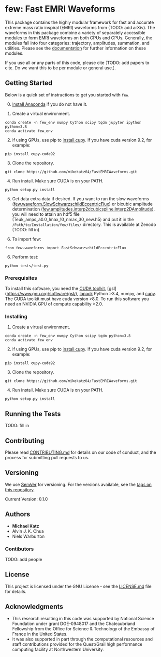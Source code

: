 # few: Fast EMRI Waveforms

This package contains the highly modular framework for fast and accurate extreme mass ratio inspiral (EMRI) waveforms from (TODO: add arXiv). The waveforms in this package combine a variety of separately accessible modules to form EMRI waveforms on both CPUs and GPUs. Generally, the modules fall into four categories: trajectory, amplitudes, summation, and utilities. Please see the [documentation](https://mikekatz04.github.io/FastEMRIWaveforms/) for further information on these modules.

If you use all or any parts of this code, please cite (TODO: add papers to cite. Do we want this to be per module or general use.).

## Getting Started

Below is a quick set of instructions to get you started with `few`.

0) [Install Anaconda](https://docs.anaconda.com/anaconda/install/) if you do not have it.

1) Create a virtual environment.

```
conda create -n few_env numpy Cython scipy tqdm jupyter ipython python=3.8
conda activate few_env
```

2) If using GPUs, use pip to [install cupy](https://docs-cupy.chainer.org/en/stable/install.html). If you have cuda version 9.2, for example:

```
pip install cupy-cuda92
```

3) Clone the repository.

```
git clone https://github.com/mikekatz04/FastEMRIWaveforms.git
```

4) Run install. Make sure CUDA is on your PATH.

```
python setup.py install
```

5) Get data extra data if desired. If you want to run the slow waveforms ([few.waveform.SlowSchwarzschildEccentricFlux](https://mikekatz04.github.io/FastEMRIWaveforms/html/index.html?highlight=slow#few.waveform.SlowSchwarzschildEccentricFlux)) or bicubic amplitude determination ([few.amplitudes.interp2dcubicspline.Interp2DAmplitude](https://mikekatz04.github.io/FastEMRIWaveforms/html/index.html?highlight=interp2d#few.amplitude.interp2dcubicspline.Interp2DAmplitude)), you will need to attain an hdf5 file (Teuk_amps_a0.0_lmax_10_nmax_30_new.h5) and put it in the `/Path/to/Installation/few/files/` directory. This is available at Zenodo (TODO: fill in).

6) To import few:

```
from few.waveforms import FastSchwarzschildEccentricFlux
```

6) Perform test:

```
python tests/test.py
```

### Prerequisites

To install this software, you need the [CUDA toolkit](https://docs.nvidia.com/cuda/cuda-installation-guide-linux/index.html), [gsl] (https://www.gnu.org/software/gsl/), [lapack](https://www.netlib.org/lapack/lug/node14.html) Python >3.4, numpy, and [cupy](https://cupy.chainer.org/). The CUDA toolkit must have cuda version >8.0. To run this software you need an NVIDIA GPU of compute capability >2.0.

### Installing


1) Create a virtual environment.

```
conda create -n few_env numpy Cython scipy tqdm python=3.8
conda activate few_env
```

2) If using GPUs, use pip to [install cupy](https://docs-cupy.chainer.org/en/stable/install.html). If you have cuda version 9.2, for example:

```
pip install cupy-cuda92
```

3) Clone the repository.

```
git clone https://github.com/mikekatz04/FastEMRIWaveforms.git
```

4) Run install. Make sure CUDA is on your PATH.

```
python setup.py install
```



## Running the Tests

TODO: fill in


## Contributing

Please read [CONTRIBUTING.md](CONTRIBUTING.md) for details on our code of conduct, and the process for submitting pull requests to us.

## Versioning

We use [SemVer](http://semver.org/) for versioning. For the versions available, see the [tags on this repository](https://github.com/mikekatz04/gce/tags).

Current Version: 0.1.0

## Authors

* **Michael Katz**
* Alvin J. K. Chua
* Niels Warburton

### Contibutors

TODO: add people

## License

This project is licensed under the GNU License - see the [LICENSE.md](LICENSE.md) file for details.

## Acknowledgments

* This research resulting in this code was supported by National Science Foundation under grant DGE-0948017 and the Chateaubriand Fellowship from the Office for Science \& Technology of the Embassy of France in the United States.
* It was also supported in part through the computational resources and staff contributions provided for the Quest/Grail high performance computing facility at Northwestern University.
